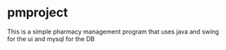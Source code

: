 # pmproject
  This is a simple pharmacy management program that uses java and swing for the ui and mysql for the DB
